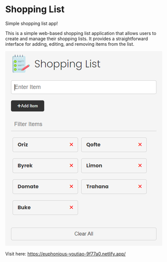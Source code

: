 # Shopping List

Simple shopping list app!

This is a simple web-based shopping list application that allows users to create and manage their shopping lists. It provides a straightforward interface for adding, editing, and removing items from the list.

![Alt text](image.png)

Visit here: https://euphonious-youtiao-9f77a0.netlify.app/